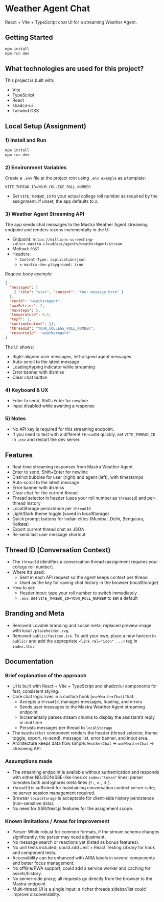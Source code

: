 # Weather Agent Chat

React + Vite + TypeScript chat UI for a streaming Weather Agent.

## Getting Started

```sh
npm install
npm run dev
```

## What technologies are used for this project?

This project is built with:

- Vite
- TypeScript
- React
- shadcn-ui
- Tailwind CSS

## Local Setup (Assignment)

### 1) Install and Run

```sh
npm install
npm run dev
```

### 2) Environment Variables

Create a `.env` file at the project root using `.env.example` as a template:

```env
VITE_THREAD_ID=YOUR_COLLEGE_ROLL_NUMBER
```

- Set `VITE_THREAD_ID` to your actual college roll number as required by the assignment. If unset, the app defaults to `2`.

### 3) Weather Agent Streaming API

The app sends chat messages to the Mastra Weather Agent streaming endpoint and renders tokens incrementally in the UI.

- Endpoint: `https://millions-screeching-vultur.mastra.cloud/api/agents/weatherAgent/stream`
- Method: `POST`
- Headers:
  - `Content-Type: application/json`
  - `x-mastra-dev-playground: true`

Request body example:

```json
{
  "messages": [
    { "role": "user", "content": "Your message here" }
  ],
  "runId": "weatherAgent",
  "maxRetries": 2,
  "maxSteps": 5,
  "temperature": 0.5,
  "topP": 1,
  "runtimeContext": {},
  "threadId": "YOUR_COLLEGE_ROLL_NUMBER",
  "resourceId": "weatherAgent"
}
```

The UI shows:
- Right-aligned user messages, left-aligned agent messages
- Auto-scroll to the latest message
- Loading/typing indicator while streaming
- Error banner with dismiss
- Clear chat button

### 4) Keyboard & UX
- Enter to send, Shift+Enter for newline
- Input disabled while awaiting a response

### 5) Notes
- No API key is required for this streaming endpoint.
- If you need to test with a different `threadId` quickly, set `VITE_THREAD_ID` in `.env` and restart the dev server.

## Features

- Real-time streaming responses from Mastra Weather Agent
- Enter to send, Shift+Enter for newline
- Distinct bubbles for user (right) and agent (left), with timestamps
- Auto-scroll to the latest message
- Error banner with dismiss
- Clear chat for the current thread
- Thread selector in header (uses your roll number as `threadId`) and per-thread history
- LocalStorage persistence per `threadId`
- Light/Dark theme toggle (saved in localStorage)
- Quick prompt buttons for Indian cities (Mumbai, Delhi, Bengaluru, Kolkata)
- Export current thread chat as JSON
- Re-send last user message shortcut

## Thread ID (Conversation Context)

- The `threadId` identifies a conversation thread (assignment requires your college roll number).
- Where it’s used:
  - Sent in each API request so the agent keeps context per thread
  - Used as the key for saving chat history in the browser (localStorage)
- How to set:
  - Header input: type your roll number to switch immediately
  - `.env`: set `VITE_THREAD_ID=YOUR_ROLL_NUMBER` to set a default

## Branding and Meta

- Removed Lovable branding and social meta; replaced preview image with local `/placeholder.svg`.
- Removed `public/favicon.ico`. To add your own, place a new favicon in `public/` and add the appropriate `<link rel="icon" ...>` tag in `index.html`.

## Documentation

### Brief explanation of the approach

- UI is built with React + Vite + TypeScript and shadcn/ui components for fast, consistent styling.
- Core chat logic lives in a custom hook (`useWeatherChat`) that:
  - Accepts a `threadId`, manages messages, loading, and errors
  - Sends user messages to the Mastra Weather Agent streaming endpoint
  - Incrementally parses stream chunks to display the assistant’s reply in real time
  - Persists messages per thread to `localStorage`
- The `WeatherChat` component renders the header (thread selector, theme toggle, export, re-send), message list, error banner, and input area.
- Architecture keeps data flow simple: `WeatherChat` → `useWeatherChat` → streaming API.

### Assumptions made

- The streaming endpoint is available without authentication and responds with either NDJSON/SSE-like lines or `index:"token"` lines; parser tolerates both and ignores meta lines (`f:`, `e:`, `d:`).
- `threadId` is sufficient for maintaining conversation context server-side; no server session management required.
- Browser `localStorage` is acceptable for client-side history persistence (non-sensitive data).
- No need for SSR/Next.js features for the assignment scope.

### Known limitations / Areas for improvement

- Parser: While robust for common formats, if the stream schema changes significantly, the parser may need adjustment.
- No message search or reactions yet (listed as bonus features).
- No unit tests included; could add Jest + React Testing Library for hook and component tests.
- Accessibility can be enhanced with ARIA labels in several components and better focus management.
- No offline/PWA support; could add a service worker and caching for assets/history.
- No server-side proxy; all requests go directly from the browser to the Mastra endpoint.
- Multi-thread UI is a single input; a richer threads sidebar/list could improve discoverability.
